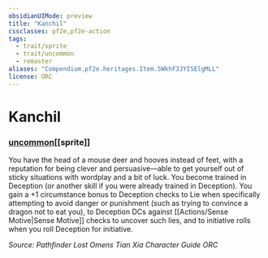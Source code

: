 ```yaml
---
obsidianUIMode: preview
title: "Kanchil"
cssclasses: pf2e,pf2e-action
tags:
  - trait/sprite
  - trait/uncommon
  - remaster
aliases: "Compendium.pf2e.heritages.Item.5WkhF3JYISElgMLL"
license: ORC
---
```

# Kanchil

### [uncommon](uncommon "Uncommon Rarity Trait")[[sprite]]






You have the head of a mouse deer and hooves instead of feet, with a reputation for being clever and persuasive—able to get yourself out of sticky situations with wordplay and a bit of luck. You become trained in Deception (or another skill if you were already trained in Deception). You gain a +1 circumstance bonus to Deception checks to Lie when specifically attempting to avoid danger or punishment (such as trying to convince a dragon not to eat you), to Deception DCs against [[Actions/Sense Motive|Sense Motive]] checks to uncover such lies, and to initiative rolls when you roll Deception for initiative.

*Source: Pathfinder Lost Omens Tian Xia Character Guide*
*ORC*